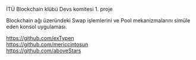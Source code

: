 İTÜ Blockchain klübü Devs komitesi 1. proje

Blockchain ağı üzeründeki Swap işlemlerini ve Pool mekanizmalarını simüle eden konsol uygulaması.

https://github.com/exTypen  
https://github.com/mericcintosun  
https://github.com/aboveStars  
